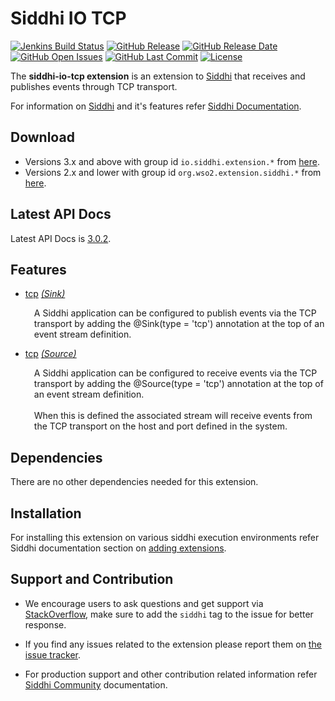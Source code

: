 Siddhi IO TCP
===================

  [![Jenkins Build Status](https://wso2.org/jenkins/job/siddhi/job/siddhi-io-tcp/badge/icon)](https://wso2.org/jenkins/job/siddhi/job/siddhi-io-tcp/)
  [![GitHub Release](https://img.shields.io/github/release/siddhi-io/siddhi-io-tcp.svg)](https://github.com/siddhi-io/siddhi-io-tcp/releases)
  [![GitHub Release Date](https://img.shields.io/github/release-date/siddhi-io/siddhi-io-tcp.svg)](https://github.com/siddhi-io/siddhi-io-tcp/releases)
  [![GitHub Open Issues](https://img.shields.io/github/issues-raw/siddhi-io/siddhi-io-tcp.svg)](https://github.com/siddhi-io/siddhi-io-tcp/issues)
  [![GitHub Last Commit](https://img.shields.io/github/last-commit/siddhi-io/siddhi-io-tcp.svg)](https://github.com/siddhi-io/siddhi-io-tcp/commits/master)
  [![License](https://img.shields.io/badge/License-Apache%202.0-blue.svg)](https://opensource.org/licenses/Apache-2.0)

The **siddhi-io-tcp extension** is an extension to <a target="_blank" href="https://wso2.github.io/siddhi">Siddhi</a> that receives and publishes events through TCP transport.

For information on <a target="_blank" href="https://siddhi.io/">Siddhi</a> and it's features refer <a target="_blank" href="https://siddhi.io/redirect/docs.html">Siddhi Documentation</a>. 

## Download

* Versions 3.x and above with group id `io.siddhi.extension.*` from <a target="_blank" href="https://mvnrepository.com/artifact/io.siddhi.extension.io.tcp/siddhi-io-tcp/">here</a>.
* Versions 2.x and lower with group id `org.wso2.extension.siddhi.*` from <a target="_blank" href="https://mvnrepository.com/artifact/org.wso2.extension.siddhi.io.tcp/siddhi-io-tcp">here</a>.

## Latest API Docs 

Latest API Docs is <a target="_blank" href="https://siddhi-io.github.io/siddhi-io-tcp/api/3.0.2">3.0.2</a>.

## Features

* <a target="_blank" href="https://siddhi-io.github.io/siddhi-io-tcp/api/3.0.2/#tcp-sink">tcp</a> *<a target="_blank" href="https://siddhi.io/en/v5.0/docs/query-guide/#sink">(Sink)</a>*<br><div style="padding-left: 1em;"><p>A Siddhi application can be configured to publish events via the TCP transport by adding the @Sink(type = 'tcp') annotation at the top of an event stream definition.</p></div>
* <a target="_blank" href="https://siddhi-io.github.io/siddhi-io-tcp/api/3.0.2/#tcp-source">tcp</a> *<a target="_blank" href="https://siddhi.io/en/v5.0/docs/query-guide/#source">(Source)</a>*<br><div style="padding-left: 1em;"><p>A Siddhi application can be configured to receive events via the TCP transport by adding the @Source(type = 'tcp') annotation at the top of an event stream definition.<br><br>When this is defined the associated stream will receive events from the TCP transport on the host and port defined in the system.</p></div>

## Dependencies 

There are no other dependencies needed for this extension. 

## Installation

For installing this extension on various siddhi execution environments refer Siddhi documentation section on <a target="_blank" href="https://siddhi.io/redirect/add-extensions.html">adding extensions</a>.

## Support and Contribution

* We encourage users to ask questions and get support via <a target="_blank" href="https://stackoverflow.com/questions/tagged/siddhi">StackOverflow</a>, make sure to add the `siddhi` tag to the issue for better response.

* If you find any issues related to the extension please report them on <a target="_blank" href="https://github.com/siddhi-io/siddhi-execution-string/issues">the issue tracker</a>.

* For production support and other contribution related information refer <a target="_blank" href="https://siddhi.io/community/">Siddhi Community</a> documentation.
